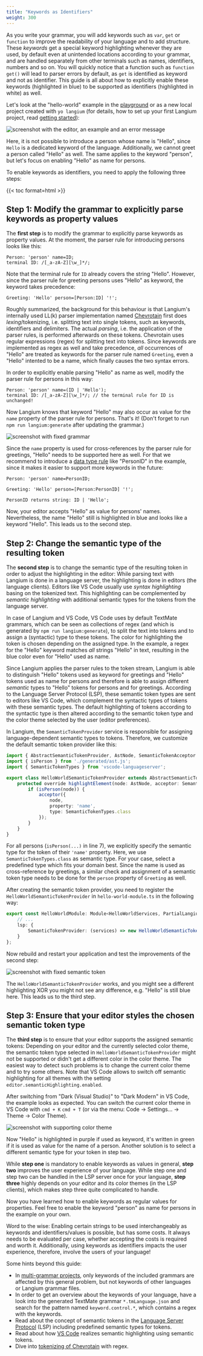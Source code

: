 ```yaml
---
title: "Keywords as Identifiers"
weight: 300
---
```


As you write your grammar, you will add keywords such as `var`, `get` or `function` to improve the readability of your language and to add structure.
These _keywords_ get a special keyword highlighting whenever they are used, by default even at unintended locations according to your grammar, and are handled separately from other terminals such as names, identifiers, numbers and so on.
You will quickly notice that a function such as `function get()` will lead to parser errors by default, as `get` is identified as keyword and not as identifier.
This guide is all about how to explicitly enable these keywords (highlighted in blue) to be supported as identifiers (highlighted in white) as well.

Let's look at the "hello-world" example in the [playground](https://langium.org/playground?grammar=OYJwhgthYgBAEgUwDbIPYHU0mQEwFD6IB2ALiAJ6wCyauKAXPrC7ABQAOiIAzmsTwDUAXgAK3PsVgAfWKESJSAS2LAhwgOIgFy1QEoAVAG5C43vyatYAci7ni12MUiJhASQAiJ-Fp0rglqzWSKhojnaSwgDaZpIMngC6NgCE1t4AFkq49FKk3BAqYMiwGADKDLAA9AA6QpUmeSAFzsWeFZVRAPpgALQAXgCCPQBaCVHVAO6dCQb1hJnZJLCNzUU0ADKdAMIA8tTUAKIAcgAq7dU1BuM81aUzAPzVBhdzCznL%2BYXFpZu7%2B8dnKoXC5RAB61WI1RAMzmQA&content=A4UwTgzg9gdgBAKQIYxAKABIgDbaolEAQjTVElji1yjSA) or as a new local project created with `yo langium` (for details, how to set up your first Langium project, read [getting started](/docs/learn/worflow/)):

![screenshot with the editor, an example and an error message](problem.png)

Here, it is not possible to introduce a person whose name is "Hello", since `Hello` is a dedicated keyword of the language. Additionally, we cannot greet a person called "Hello" as well.
The same applies to the keyword "person", but let's focus on enabling "Hello" as name for persons.

To enable keywords as identifiers, you need to apply the following three steps:


{{< toc format=html >}}


## Step 1: Modify the grammar to explicitly parse keywords as property values

The __first step__ is to modify the grammar to explicitly parse keywords as property values.
At the moment, the parser rule for introducing persons looks like this:

```langium
Person: 'person' name=ID;
terminal ID: /[_a-zA-Z][\w_]*/;
```

Note that the terminal rule for `ID` already covers the string "Hello".
However, since the parser rule for greeting persons uses "Hello" as keyword, the keyword takes precedence:

```langium
Greeting: 'Hello' person=[Person:ID] '!';
```

Roughly summarized, the background for this behaviour is that Langium's internally used LL(k) parser implementation named [Chevrotain](https://chevrotain.io) first does _lexing_/tokenizing, i.e. splitting text into single tokens, such as keywords, identifiers and delimiters.
The actual _parsing_, i.e. the application of the parser rules, is performed afterwards on these tokens.
Chevrotain uses regular expressions (regex) for splitting text into tokens.
Since keywords are implemented as regex as well and take precedence, _all_ occurrences of "Hello" are treated as keywords for the parser rule named `Greeting`,
even a "Hello" intented to be a name, which finally causes the two syntax errors.

In order to explicitly enable parsing "Hello" as name as well, modify the parser rule for persons in this way:

```langium
Person: 'person' name=(ID | 'Hello');
terminal ID: /[_a-zA-Z][\w_]*/; // the terminal rule for ID is unchanged!
```

Now Langium knows that keyword "Hello" may also occur as value for the `name` property of the parser rule for persons.
That's it! (Don't forget to run `npm run langium:generate` after updating the grammar.)

![screenshot with fixed grammar](fixed-1-grammar.png)

Since the `name` property is used for cross-references by the parser rule for greetings, "Hello" needs to be supported here as well. For that we recommend to introduce a [data type rule](/docs/grammar-language/#data-type-rules) like "PersonID" in the example, since it makes it easier to support more keywords in the future:

```langium
Person: 'person' name=PersonID;

Greeting: 'Hello' person=[Person:PersonID] '!';

PersonID returns string: ID | 'Hello';
```

Now, your editor accepts "Hello" as value for persons' names.
Nevertheless, the name "Hello" still is highlighted in blue and looks like a keyword "Hello". This leads us to the second step.


## Step 2: Change the semantic type of the resulting token

The __second step__ is to change the semantic type of the resulting token in order to adjust the highlighting in the editor:
While parsing text with Langium is done in a language server, the highlighting is done in editors (the language clients).
Editors like VS Code usually use _syntax highlighting_ basing on the tokenized text. This highlighting can be complemented by _semantic highlighting_ with additional semantic types for the tokens from the language server.

In case of Langium and VS Code, VS Code uses by default TextMate grammars, which can be seen as collections of regex (and which is generated by `npm run langium:generate`), to split the text into tokens and to assign a (syntactic) type to these tokens. The color for highlighting the token is chosen depending on the assigned type.
In the example, a regex for the "Hello" keyword matches _all_ strings "Hello" in text, resulting in the blue color even for "Hello" used as name.

Since Langium applies the parser rules to the token stream, Langium is able to distinguish "Hello" tokens used as keyword for greetings and "Hello" tokens used as name for persons and therefore is able to assign different _semantic_ types to "Hello" tokens for persons and for greetings.
According to the Language Server Protocol (LSP), these semantic token types are sent to editors like VS Code, which complement the syntactic types of tokens with these semantic types.
The default highlighting of tokens according to the syntactic type is then altered according to the semantic token type and the color theme selected by the user (editor preferences).

In Langium, the `SemanticTokenProvider` service is responsible for assigning language-dependent semantic types to tokens.
Therefore, we customize the default semantic token provider like this:

```ts
import { AbstractSemanticTokenProvider, AstNode, SemanticTokenAcceptor } from 'langium';
import { isPerson } from './generated/ast.js';
import { SemanticTokenTypes } from 'vscode-languageserver';

export class HelloWorldSemanticTokenProvider extends AbstractSemanticTokenProvider {
    protected override highlightElement(node: AstNode, acceptor: SemanticTokenAcceptor): void {
        if (isPerson(node)) {
            acceptor({
                node,
                property: 'name',
                type: SemanticTokenTypes.class
            });
        }
    }
}
```

For all persons (`isPerson(...)` in line 7), we explicitly specify the semantic type for the token of their `'name'` property.
Here, we use `SemanticTokenTypes.class` as semantic type.
For your case, select a predefined type which fits your domain best.
Since the name is used as cross-reference by greetings, a similar check and assignment of a semantic token type needs to be done for the `person` property of `Greeting` as well.

After creating the semantic token provider, you need to register the `HelloWorldSemanticTokenProvider` in `hello-world-module.ts` in the following way:

```ts
export const HelloWorldModule: Module<HelloWorldServices, PartialLangiumServices & HelloWorldAddedServices> = {
    // ...
    lsp: {
        SemanticTokenProvider: (services) => new HelloWorldSemanticTokenProvider(services)
    }
};
```

Now rebuild and restart your application and test the improvements of the second step:

![screenshot with fixed semantic token](fixed-2-token.png)

The `HelloWorldSemanticTokenProvider` works, and you might see a different highlighting XOR you might not see any difference, e.g. "Hello" is still blue here. This leads us to the third step.


## Step 3: Ensure that your editor styles the chosen semantic token type

The __third step__ is to ensure that your editor supports the assigned semantic tokens:
Depending on your editor and the currently selected color theme, the semantic token type selected in `HelloWorldSemanticTokenProvider` might not be supported or didn't get a different color in the color theme.
The easiest way to detect such problems is to change the current color theme and to try some others.
Note that VS Code allows to switch off semantic highlighting for all themes with the setting `editor.semanticHighlighting.enabled`.

After switching from "Dark (Visual Studio)" to "Dark Modern" in VS Code, the example looks as expected.
You can switch the current color theme in VS Code with `cmd + K` `cmd + T` (or via the menu: Code -> Settings... -> Theme -> Color Theme).

![screenshot with supporting color theme](fixed-3-style-2.png)

Now "Hello" is highlighted in purple if used as keyword, it's written in green if it is used as value for the name of a person.
Another solution is to select a different semantic type for your token in step two.

While __step one__ is mandatory to enable keywords as values in general,
__step two__ improves the user experience of your language.
While step one and step two can be handled in the LSP server once for your language, __step three__ highly depends on your editor and its color themes (in the LSP clients), which makes step three quite complicated to handle.


Now you have learned how to enable keywords as regular values for properties.
Feel free to enable the keyword "person" as name for persons in the example on your own.

Word to the wise: Enabling certain strings to be used interchangeably as keywords and identifiers/values is possible, but has some costs. It always needs to be evaluated per case, whether accepting the costs is required and worth it.
Additionally, using keywords as identifiers impacts the user experience, therefore, involve the users of your language!

Some hints beyond this guide:

- In [multi-grammar projects](/docs/recipes/multiple-languages), only keywords of the included grammars are affected by this general problem, but not keywords of other languages or Langium grammar files.
- In order to get an overview about the keywords of your language, have a look into the generated TextMate grammar `*.tmLanguage.json` and search for the pattern named `keyword.control.*`, which contains a regex with the keywords.
- Read about the concept of semantic tokens in the [Language Server Protocol](https://microsoft.github.io/language-server-protocol/specifications/lsp/3.17/specification/#textDocument_semanticTokens) (LSP) including predefined semantic types for tokens.
- Read about how [VS Code](https://code.visualstudio.com/api/language-extensions/semantic-highlight-guide) realizes semantic highlighting using semantic tokens.
- Dive into [tokenizing of Chevrotain](https://chevrotain.io/docs/features/token_alternative_matches.html) with regex.
